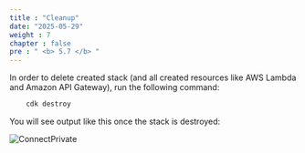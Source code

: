 ```yaml
---
title : "Cleanup"
date: "2025-05-29"
weight : 7
chapter : false
pre : " <b> 5.7 </b> "
---
```



In order to delete created stack (and all created resources like AWS Lambda and Amazon API Gateway), run the following command:

```csharp
    cdk destroy
```

You will see output like this once the stack is destroyed:

![ConnectPrivate](/images/5-Infrastructure/5.22.png)
